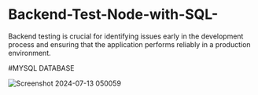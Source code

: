 # Backend-Test-Node-with-SQL-
Backend testing is crucial for identifying issues early in the development process and ensuring that the application performs reliably in a production environment.


#MYSQL DATABASE

![Screenshot 2024-07-13 050059](https://github.com/user-attachments/assets/4f9dfc44-f46b-4240-82c4-a309ebb1f888)
